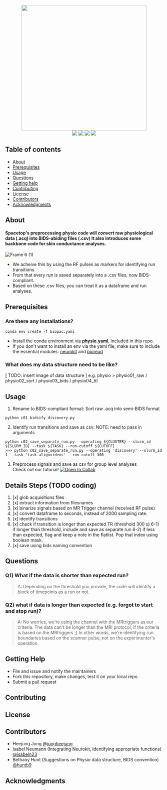 <p align="center">
   <img src="https://user-images.githubusercontent.com/18406041/195505977-bfbf8e61-32d2-4ac7-b23d-192abde3dd1f.png" width="400">
   <br>
   
   <a href="https://github.com/badges/shields/graphs/contributors" alt="Contributors">
         <img src="https://img.shields.io/badge/Code-React-informational?style=flat&logo=react&color=61DAFB" /></a>
   <a href="https://github.com/spatialtopology/preprocessing" alt="Backers on Open Collective">
         <img src="https://img.shields.io/badge/status-dev-brightgreen"/></a>
   <a href="https://github.com/spatialtopology/preprocessing">
         <img src="https://img.shields.io/badge/contributions-welcome-orange"></a>
   <a href="https://github.com/git/git-scm.com/blob/main/MIT-LICENSE.txt">
         <img src="https://img.shields.io/badge/license-MIT-blue"></a>

</p>

Table of contents
-----------------

* [About](#about)
* [Prerequisites](#prerequisites)
* [Usage](#usage)
* [Questions](#questions)
* [Getting help](#getting-help)
* [Contributing](#contributing)
* [License](#license)
* [Contributors](#Contributors)
* [Acknowledgments](#acknowledgments)

About
---------
#### Spacetop's preprocessing physio code will *convert* raw physiological data (.acq) into BIDS-abiding files (.csv) It also introduces some backbone code for skin conductance analyses.
![Frame 6 (1)](https://user-images.githubusercontent.com/18406041/195249514-ddf01d35-3785-4ea1-a101-06507f896fe3.png)
* We acheive this by using the RF pulses as markers for identifying run transitions.
* From that every run is saved separately into a .csv files, now BIDS-compliant.
* Based on these .csv files, you can treat it as a dataframe and run analyses.


Prerequisites 
------------------

### Are there any installations?

```
conda env create -f biopac.yaml
```
* Install the conda environment via [**physio.yaml**](https://github.com/spatialtopology/spacetop-prep/blob/0f352b6bd5a10f15f670936324108689c5a6c95c/physio/physio.yaml), included in this repo.
* If you don't want to install an env via the yaml file, make sure to include the essential modules: [neurokit](https://github.com/neuropsychology/NeuroKit) and [bioread](https://github.com/uwmadison-chm/bioread)
### What does my data structure need to be like?
[ TODO: insert image of data structure ] 
e.g. physio > physio01_raw / physio02_sort / physio03_bids / physio04_ttl

Usage
----------------
1. Rename to BIDS-compliant format: Sort raw .acq into semi-BIDS format
```
python c01_bidsify_discovery.py
```
2. Identify run transitions and save as csv: NOTE: need to pass in arguments
```
python c02_save_separate_run.py --operating ${CLUSTER} --slurm_id ${SLURM_ID} --task ${TASK} --run-cutoff ${CUTOFF}
>>> python c02_save_separate_run.py --operating 'discovery' --slurm_id 1 --task 'task-alignvideos' --run-cutoff 300
```
3. Preprocess signals and save as csv for group level analyses<br>
Check out our tutorial!
[![Open In Collab](https://colab.research.google.com/assets/colab-badge.svg)](https://colab.research.google.com/github/Naereen/badges)



Details Steps (TODO coding)
------------------
1) [x] glob acquisitions files
2) [x] extract information from filesnames
3) [x] binarize signals based on MR Trigger channel (received RF pulse)
4) [x] convert dataframe to seconds, instead of 2000 sampling rate.
5) [x] identify transitions
6) [x] check if transition is longer than expected TR (threshold 300 s)
6-1) if longer than threshold, include and save as separate run
6-2) if less than expected, flag and keep a note in the flatlist. Pop that index using boolean mask.
7) [x] save using bids naming convention


Questions
------------------
### Q1) What if the data is shorter than expected run?
> A: Depending on the threshold you provide, the code will identify a block of timepoints as a run or not.

### Q2) what if data is longer than expected (e.g. forgot to start and stop run)?
> A: No worries, we're using the channel with the MRtriggers as our criteria.
The data can't be longer than the MRI protocol, if the criteria is based on the MRtriggers ;) In other words, we're identifying run boundaries based on the scanner pulse, not on the experimenter's operation.

Getting Help
------------------
* File and issue and notify the maintainers
* Fork this repository, make changes, test it on your local repo.
* Submit a pull request

Contributing
------------------

License
------------------

Contributors
------------------
<!-- ALL-CONTRIBUTORS-LIST:START - Do not remove or modify this section -->
<!-- prettier-ignore-start -->
<!-- markdownlint-disable -->

<!-- markdownlint-restore -->
<!-- prettier-ignore-end -->

<!-- ALL-CONTRIBUTORS-LIST:END -->
* Heejung Jung [@jungheejung](github.com/jungheejung)
* Isabel Neumann (Integrating Neurokit, Identifying appropriate functions) [@isabeln23](https://github.com/isabeln23)
* Bethany Hunt (Suggestions on Physio data structure, BIDS convention) [@huntb9]([github.com](https://github.com)/huntb9)

Acknowledgments
------------------

